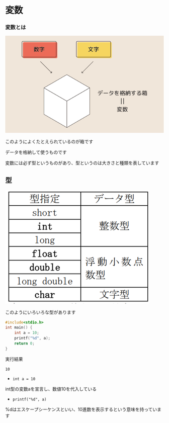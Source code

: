 # 変数

### 変数とは
![HensuImage](img/hensu_1.png)

このようによくたとえられているのが箱です

データを格納して使うものです

変数には必ず型というものがあり、型というのは大きさと種類を表しています

## 型

![KataImage](img/kata.png)

このようにいろいろな型があります

```c
#include<stdio.h>
int main() {
    int a = 10;
    printf("%d", a);
    return 0;
}
```

実行結果

```
10
```

- `int a = 10`

int型の変数aを宣言し、数値10を代入している

- `printf("%d", a)`

%dはエスケープシーケンスといい、10進数を表示するという意味を持っています